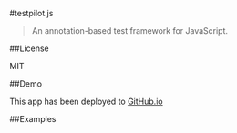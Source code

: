 #testpilot.js
> An annotation-based test framework for JavaScript.

##License

MIT

##Demo

This app has been deployed to [GitHub.io](http://david-padgett.github.io/testpilot.js/testpilot.html "App on GitHub.io")

##Examples
